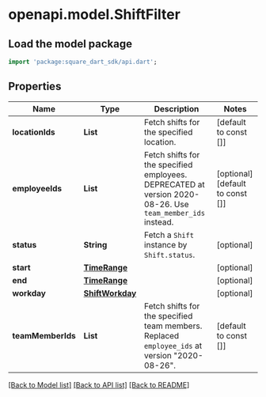 # openapi.model.ShiftFilter

## Load the model package
```dart
import 'package:square_dart_sdk/api.dart';
```

## Properties
Name | Type | Description | Notes
------------ | ------------- | ------------- | -------------
**locationIds** | **List<String>** | Fetch shifts for the specified location. | [default to const []]
**employeeIds** | **List<String>** | Fetch shifts for the specified employees. DEPRECATED at version 2020-08-26. Use `team_member_ids` instead. | [optional] [default to const []]
**status** | **String** | Fetch a `Shift` instance by `Shift.status`. | [optional] 
**start** | [**TimeRange**](TimeRange.md) |  | [optional] 
**end** | [**TimeRange**](TimeRange.md) |  | [optional] 
**workday** | [**ShiftWorkday**](ShiftWorkday.md) |  | [optional] 
**teamMemberIds** | **List<String>** | Fetch shifts for the specified team members. Replaced `employee_ids` at version \"2020-08-26\". | [default to const []]

[[Back to Model list]](../README.md#documentation-for-models) [[Back to API list]](../README.md#documentation-for-api-endpoints) [[Back to README]](../README.md)


